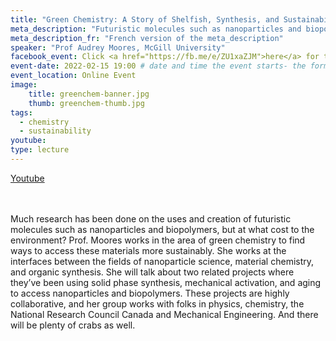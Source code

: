 ```yaml
---
title: "Green Chemistry: A Story of Shelfish, Synthesis, and Sustainability"
meta_description: "Futuristic molecules such as nanoparticles and biopolymers have existed for years now! Come hear Dr Audrey Moores talk about the cutting edge ways we are creating these materials sustainably!"
meta_description_fr: "French version of the meta_description"
speaker: "Prof Audrey Moores, McGill University"
facebook_event: Click <a href="https://fb.me/e/ZU1xaZJM">here</a> for the facebook event!
event-date: 2022-02-15 19:00 # date and time the event starts- the format is important!
event_location: Online Event
image:
    title: greenchem-banner.jpg
    thumb: greenchem-thumb.jpg
tags:
  - chemistry
  - sustainability
youtube:
type: lecture
---
```

<a href="https://youtu.be/DL_ANuM8Q7E">Youtube</a>
<br>
<br><br>

Much research has been done on the uses and creation of futuristic molecules such as nanoparticles and biopolymers, but at what cost to the environment? Prof. Moores works in the area of green chemistry to find ways to access these materials more sustainably.
She works at the interfaces between the fields of nanoparticle science, material chemistry, and organic synthesis. She will talk about two related projects where they’ve been using solid phase synthesis, mechanical activation, and aging to access nanoparticles and biopolymers. These projects are highly collaborative, and her group works with folks in physics, chemistry, the National Research Council Canada and Mechanical Engineering. And there will be plenty of crabs as well. 

